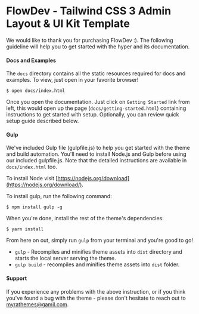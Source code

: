 # FlowDev - Tailwind CSS 3 Admin Layout & UI Kit Template
We would like to thank you for purchasing FlowDev :). The following guideline will help you to get started with the hyper and its documentation.

#### Docs and Examples

The `docs` directory contains all the static resources required for docs and examples. To view, just open in your favorite browser!

```
$ open docs/index.html
```
Once you open the documentation. Just click on `Getting Started` link from left, this would open up the page (`docs/getting-started.html`) containing instructions to get started with setup. Optionally, you can review quick setup guide described below.

#### Gulp

We've included Gulp file (gulpfile.js) to help you get started with the theme and build automation. You'll need to install Node.js and Gulp before using our included gulpfile.js. Note that the detailed instructions are available in `docs/index.html` too.

To install Node visit [https://nodejs.org/download](https://nodejs.org/download/).

To install gulp, run the following command:

```
$ npm install gulp -g
```

When you're done, install the rest of the theme's dependencies:

```
$ yarn install
```

From here on out, simply run `gulp` from your terminal and you're good to go!

+ `gulp` - Recompiles and minifies theme assets into `dist` directory and starts the local server serving the theme.
+ `gulp build` - recompiles and minifies theme assets into `dist` folder.


#### Support

If you experience any problems with the above instruction, or if you think you've found a bug with the theme - please don't hesitate to reach out to myrathemes@gamil.com.